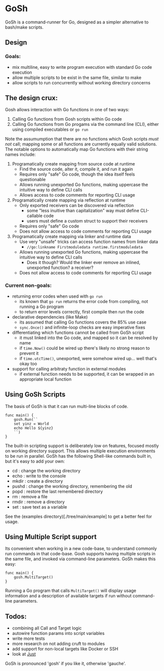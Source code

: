 # GoSh

GoSh is a command-runner for Go, designed as a simpler alternative to bash/make scripts.

## Design

### Goals:
 - mix multiline, easy to write program execution with standard Go code execution 
 - allow multiple scripts to be exist in the same file, similar to make
 - allow scripts to run concurrently without working directory concerns

## The design crux:

Gosh allows interaction with Go functions in one of two ways:

1. Calling Go functions from Gosh scripts within Go code
2. Calling Go functions from Go progams via the command line (CLI), either using compiled executables or `go run`

Note the assumumption that there are no functions which Gosh scripts _must not_ call; mapping some or all functions are currently equally valid solutions.  The notable options to automatically map Go functions with their string names include:

1. Programatically create mapping from source code at runtime
    - Find the source code, alter it, compile it, and run it again
    - Requires only "safe" Go code, though the idea itself feels questionable
    - Allows running unexported Go functions, making uppercase the intuitive way to define CLI calls 
    - Allows access to code comments for reporting CLI usage
2. Programatically create mapping via reflection at runtime
    - Only exported receivers can be discovered via reflection
      - some "less inuitive than capitalization" way must define CLI-callable code
      - users must define a custom struct to support their receivers
    - Requires only "safe" Go code
    - Does not allow access to code comments for reporting CLI usage
3. Programatically create mapping via linker and runtime data
    - Use very "unsafe" tricks can access function names from linker data
      - `//go:linkname Firstmoduledata runtime.firstmoduledata`
    - Allows running unexported Go functions, making uppercase the intuitive way to define CLI calls
      - Does it though?  Would the linker ever remove an inlined, unexported function?  a receiver?
    - Does not allow access to code comments for reporting CLI usage
 
### Current non-goals:
 - returning error codes when used with `go run`
   - its known that `go run` returns the error code from compiling, not running a Go program
   - to return error levels correctly, first compile then run the code
 - declarative dependencies (like Make)
   - its assumed that calling Go functions covers the 85% use case
   - `sync.Once()` and infinite-loop checks are easy imperative fixes
 - differentiating which functions cannot be called from GoSh script
   - it must linked into the Go code, and mapped so it can be resolved by name
   - if `time.Now()` could be wired up there's likely no strong reason to prevent it
   - if `time.utcTime()`, unexported, were somehow wired up... well that's okay too
 - support for calling arbitraty function in external modules
   - if external function needs to be supported, it can be wrapped in an appropriate local function 
  
## Using GoSh Scripts

The basis of GoSh is that it can run multi-line blocks of code.  
```
func main() {	
	gosh.Run(``
	set yinz = World
	echo Hello ${yinz}
	``)
}
```

The built-in scripting support is deliberately low on features, focused mostly on working directory support.  This allows multiple execution environments to be run in parallel.  GoSh has the following Shell-like commands built in, but it's easy to add your own:

 - cd : change the working directory
 - echo : write to the console
 - mkdir : create a directory
 - pushd : change the working directory, remembering the old
 - popd : restore the last remembered directory
 - rm : remove a file
 - rmdir : remove a directory
 - set : save text as a variable

See the (examples directory)[./tree/main/example] to get a better feel for usage.

## Using Multiple Script support

Its convenient when working in a new code-base, to understand commonly run commands in that code-base.  Gosh supports having multiple scripts in the same file, and invoked via command-line parameters.  GoSh makes this easy:

```
func main() {	
	gosh.MultiTarget()
}
```

Running a Go program that calls `MultiTarget()` will display usage information and a description of available targets if run without command-line parameters.

## Todos:
 - combining all Call and Target logic
 - autowire function params into script variables
 - write more tests
 - more research on not adding cruft to modules
 - add support for non-local targets like Docker or SSH
 - look at [Just](https://github.com/casey/just)

GoSh is pronounced 'gosh' if you like it, otherwise 'gauche'.
